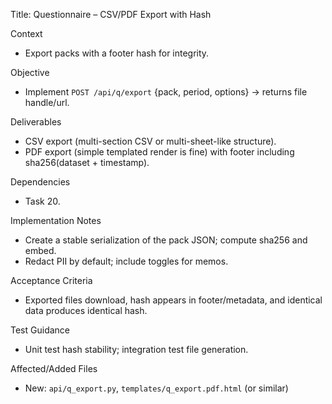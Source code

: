 Title: Questionnaire – CSV/PDF Export with Hash

Context
- Export packs with a footer hash for integrity.

Objective
- Implement `POST /api/q/export` {pack, period, options} → returns file handle/url.

Deliverables
- CSV export (multi-section CSV or multi-sheet-like structure).
- PDF export (simple templated render is fine) with footer including sha256(dataset + timestamp).

Dependencies
- Task 20.

Implementation Notes
- Create a stable serialization of the pack JSON; compute sha256 and embed.
- Redact PII by default; include toggles for memos.

Acceptance Criteria
- Exported files download, hash appears in footer/metadata, and identical data produces identical hash.

Test Guidance
- Unit test hash stability; integration test file generation.

Affected/Added Files
- New: `api/q_export.py`, `templates/q_export.pdf.html` (or similar)

